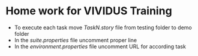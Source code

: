 # Home work for VIVIDUS Training

* To execute each task move *TaskN.story* file from testing folder to demo folder
* In the *suite.properties* file uncomment proper line
* In the *environment.properties* file uncomment URL for according task
